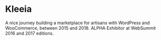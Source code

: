 # Kleeia
A nice journey building a marketplace for artisans with WordPress and WooCommerce, between 2015 and 2018. ALPHA Exhibitor at WebSummit 2016 and 2017 editions.

